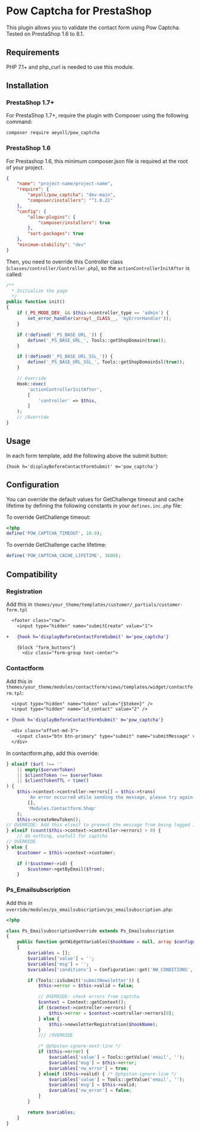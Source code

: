 # Pow Captcha for PrestaShop

This plugin allows you to validate the contact form using Pow Captcha. Tested on PrestaShop 1.6 to 8.1.

Requirements
---

PHP 7.1+ and php_curl is needed to use this module.

Installation
---

### PrestaShop 1.7+

For PrestaShop 1.7+, require the plugin with Composer using the following command:

```sh
composer require aeyoll/pow_captcha
```

### PrestaShop 1.6

For Prestashop 1.6, this minimum composer.json file is required at the root of your project.

```json
{
    "name": "project-name/project-name",
    "require": {
        "aeyoll/pow_captcha": "dev-main",
        "composer/installers": "^1.0.21"
    },
    "config": {
        "allow-plugins": {
            "composer/installers": true
        },
        "sort-packages": true
    },
    "minimum-stability": "dev"
}
```

Then, you need to override this Controller class (`classes/controller/Controller.php`), so the `actionControllerInitAfter` is called:

```php
/**
  * Initialize the page
  */
public function init()
{
    if (_PS_MODE_DEV_ && $this->controller_type == 'admin') {
        set_error_handler(array(__CLASS__, 'myErrorHandler'));
    }

    if (!defined('_PS_BASE_URL_')) {
        define('_PS_BASE_URL_', Tools::getShopDomain(true));
    }

    if (!defined('_PS_BASE_URL_SSL_')) {
        define('_PS_BASE_URL_SSL_', Tools::getShopDomainSsl(true));
    }

    // Override
    Hook::exec(
        'actionControllerInitAfter',
        [
            'controller' => $this,
        ]
    );
    // /Override
}
```

Usage
---

In each form template, add the following above the submit button:

```
{hook h='displayBeforeContactFormSubmit' m='pow_captcha'}
```

Configuration
---

You can override the default values for GetChallenge timeout and cache lifetime by defining the following constants in your `defines.inc.php` file:

To override GetChallenge timeout:

```php
<?php
define('POW_CAPTCHA_TIMEOUT', 10.0);
```

To override GetChallenge cache lifetime:

```php
define('POW_CAPTCHA_CACHE_LIFETIME', 3600);
```

Compatibility
---

### Registration

Add this in `themes/your_theme/templates/customer/_partials/customer-form.tpl`

```diff
  <footer class="row">
    <input type="hidden" name="submitCreate" value="1">

+   {hook h='displayBeforeContactFormSubmit' m='pow_captcha'}

    {block "form_buttons"}
      <div class="form-group text-center">
```

### Contactform

Add this in `themes/your_theme/modules/contactform/views/templates/widget/contactform.tpl`:

```diff
  <input type="hidden" name="token" value="{$token}" />
  <input type="hidden" name="id_contact" value="2" />

+ {hook h='displayBeforeContactFormSubmit' m='pow_captcha'}

  <div class="offset-md-3">
    <input class="btn btn-primary" type="submit" name="submitMessage" value="{l s='Send' d='Shop.Theme.Actions'}">
  </div>
```

In contactform.php, add this override:

```php
} elseif ($url !== ''
    || empty($serverToken)
    || $clientToken !== $serverToken
    || $clientTokenTTL < time()
) {
    $this->context->controller->errors[] = $this->trans(
        'An error occurred while sending the message, please try again.',
        [],
        'Modules.Contactform.Shop'
    );
    $this->createNewToken();
// OVERRIDE: Add this elseif to prevent the message from being logged in the SAV
} elseif (count($this->context->controller->errors) > 0) {
    // do nothing, usefull for captcha
// OVERRIDE
} else {
    $customer = $this->context->customer;

    if (!$customer->id) {
        $customer->getByEmail($from);
    }
```

### Ps_Emailsubscription

Add this in `override/modules/ps_emailsubscription/ps_emailsubscription.php`:

```php
<?php

class Ps_EmailsubscriptionOverride extends Ps_Emailsubscription
{
    public function getWidgetVariables($hookName = null, array $configuration = [])
    {
        $variables = [];
        $variables['value'] = '';
        $variables['msg'] = '';
        $variables['conditions'] = Configuration::get('NW_CONDITIONS', $this->context->language->id);

        if (Tools::isSubmit('submitNewsletter')) {
            $this->error = $this->valid = false;

            // OVERRIDE: check errors from captcha
            $context = Context::getContext();
            if ($context->controller->errors) {
                $this->error = $context->controller->errors[0];
            } else {
                $this->newsletterRegistration($hookName);
            }
            /// /OVERRIDE

            /* @phpstan-ignore-next-line */
            if ($this->error) {
                $variables['value'] = Tools::getValue('email', '');
                $variables['msg'] = $this->error;
                $variables['nw_error'] = true;
            } elseif ($this->valid) { /* @phpstan-ignore-line */
                $variables['value'] = Tools::getValue('email', '');
                $variables['msg'] = $this->valid;
                $variables['nw_error'] = false;
            }
        }

        return $variables;
    }
}
```
